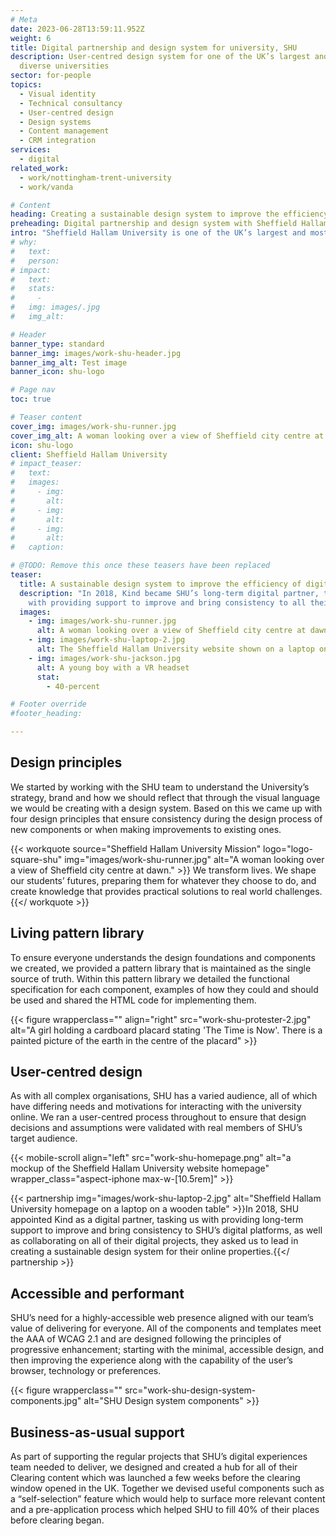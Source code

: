 ```yaml
---
# Meta
date: 2023-06-28T13:59:11.952Z
weight: 6
title: Digital partnership and design system for university, SHU
description: User-centred design system for one of the UK’s largest and most
  diverse universities
sector: for-people
topics:
  - Visual identity
  - Technical consultancy
  - User-centred design
  - Design systems
  - Content management
  - CRM integration
services:
  - digital
related_work:
  - work/nottingham-trent-university
  - work/vanda

# Content
heading: Creating a sustainable design system to improve the efficiency of digital projects
preheading: Digital partnership and design system with Sheffield Hallam University.
intro: "Sheffield Hallam University is one of the UK’s largest and most diverse universities and pride themselves on the applied nature of their courses, offering thousands of placements and real-world opportunities every year with guaranteed work experience on their degree courses. Sheffield Hallam wanted to stand out in the busy landscape of Higher Education as an education provider who add real long-term value to their students."
# why:
#   text: 
#   person: 
# impact:
#   text: 
#   stats:
#     - 
#   img: images/.jpg
#   img_alt: 

# Header
banner_type: standard
banner_img: images/work-shu-header.jpg
banner_img_alt: Test image
banner_icon: shu-logo

# Page nav
toc: true

# Teaser content
cover_img: images/work-shu-runner.jpg
cover_img_alt: A woman looking over a view of Sheffield city centre at dawn
icon: shu-logo
client: Sheffield Hallam University
# impact_teaser:
#   text: 
#   images:
#     - img: 
#       alt: 
#     - img: 
#       alt: 
#     - img: 
#       alt: 
#   caption: 

# @TODO: Remove this once these teasers have been replaced
teaser:
  title: A sustainable design system to improve the efficiency of digital projects
  description: "In 2018, Kind became SHU’s long-term digital partner, tasked
    with providing support to improve and bring consistency to all their digital platforms"
  images:
    - img: images/work-shu-runner.jpg
      alt: A woman looking over a view of Sheffield city centre at dawn.
    - img: images/work-shu-laptop-2.jpg
      alt: The Sheffield Hallam University website shown on a laptop on a wooden table
    - img: images/work-shu-jackson.jpg
      alt: A young boy with a VR headset
      stat:
        - 40-percent

# Footer override
#footer_heading:

---
```


<!-- Text left -->
<div class="w-full grid grid-cols-12 gap-x-2.5 gap-y-6 lg:gap-6 xl:gap-8">
  <div class="prose col-span-full lg:col-span-8">

  ## Design principles

  We started by working with the SHU team to understand the University’s strategy, brand and how we should reflect that through the visual language we would be creating with a design system. Based on this we came up with four design principles that ensure consistency during the design process of new components or when making improvements to existing ones.

  </div>
</div>

{{< workquote source="Sheffield Hallam University Mission" logo="logo-square-shu" img="images/work-shu-runner.jpg" alt="A woman looking over a view of Sheffield city centre at dawn." >}}
We transform lives. We shape our students’ futures, preparing them for whatever they choose to do, and create knowledge that provides practical solutions to real world challenges.
{{</ workquote >}}

<!-- Text right -->
<div class="w-full grid grid-cols-12 gap-x-2.5 gap-y-6 lg:gap-6 xl:gap-8">
  <div class="prose col-span-full lg:col-span-8 lg:col-start-5">

  ## Living pattern library

  To ensure everyone understands the design foundations and components we created, we provided a pattern library that is maintained as the single source of truth. Within this pattern library we detailed the functional specification for each component, examples of how they could and should be used and shared the HTML code for implementing them.

  </div>
</div>


{{< figure wrapperclass="" align="right" src="work-shu-protester-2.jpg" alt="A girl holding a cardboard placard stating 'The Time is Now'. There is a painted picture of the earth in the centre of the placard" >}}





<!-- Text left -->
<div class="w-full grid grid-cols-12 gap-x-2.5 gap-y-6 lg:gap-6 xl:gap-8">
  <div class="prose col-span-full lg:col-span-8">

  ## User-centred design

  As with all complex organisations, SHU has a varied audience, all of which have differing needs and motivations for interacting with the university online. We ran a user-centred process throughout to ensure that design decisions and assumptions were validated with real members of SHU’s target audience. 

  </div>

</div>

{{< mobile-scroll align="left" src="work-shu-homepage.png" alt="a mockup of the Sheffield Hallam University website homepage" wrapper_class="aspect-iphone max-w-[10.5rem]" >}}


{{< partnership img="images/work-shu-laptop-2.jpg" alt="Sheffield Hallam University homepage on a laptop on a wooden table" >}}In 2018, SHU appointed Kind as a digital partner, tasking us
  with providing long-term support to improve and bring consistency to SHU’s
  digital platforms, as well as collaborating on all of their digital projects,
  they asked us to lead in creating a sustainable design system for their online properties.{{</ partnership >}}


<!-- Text right -->
<div class="w-full grid grid-cols-12 gap-x-2.5 gap-y-6 lg:gap-6 xl:gap-8">
  <div class="prose col-span-full lg:col-span-8 lg:col-start-5">

  ## Accessible and performant

  SHU’s need for a highly-accessible web presence aligned with our team’s value of delivering for everyone. All of the components and templates meet the AAA of WCAG 2.1 and are designed following the principles of progressive enhancement; starting with the minimal, accessible design, and then improving the experience along with the capability of the user’s browser, technology or preferences.

  </div>
</div>


{{< figure wrapperclass="" src="work-shu-design-system-components.jpg" alt="SHU Design system components" >}}
<!-- Text right -->
<div class="w-full grid grid-cols-12 gap-x-2.5 gap-y-6 lg:gap-6 xl:gap-8">
  <div class="prose col-span-full lg:col-span-8 lg:col-start-5">

  ## Business-as-usual support

  As part of supporting the regular projects that SHU’s digital experiences team needed to deliver, we designed and created a hub for all of their Clearing content which was launched a few weeks before the clearing window opened in the UK. Together we devised useful components such as a “self-selection” feature which would help to surface more relevant content and a pre-application process which helped SHU to fill 40% of their places before clearing began.

  </div>
</div>